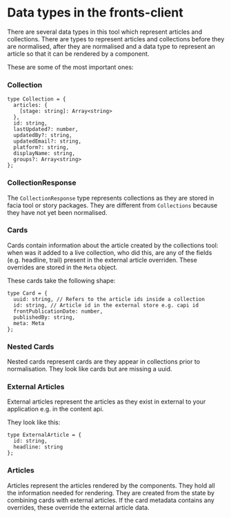 # Data types in the fronts-client

There are several data types in this tool which represent articles and collections.
There are types to represent articles and collections before they are normalised, after
they are normalised and a data type to represent an article so that it can
be rendered by a component.

These are some of the most important ones:

### Collection

```
type Collection = {
  articles: {
    [stage: string]: Array<string>
  },
  id: string,
  lastUpdated?: number,
  updatedBy?: string,
  updatedEmail?: string,
  platform?: string,
  displayName: string,
  groups?: Array<string>
};

```

### CollectionResponse

The `CollectionResponse` type represents collections as they are stored in facia tool or story packages.
They are different from `Collections` because they have not yet been normalised.

### Cards

Cards contain information about the article created by
the collections tool: when was it added to a live collection, who did this,
are any of the fields (e.g. headline, trail)  present in the external article
overriden. These overrides are stored in the `Meta` object.

These cards take the following shape:

```
type Card = {
  uuid: string, // Refers to the article ids inside a collection
  id: string, // Article id in the external store e.g. capi id
  frontPublicationDate: number,
  publishedBy: string,
  meta: Meta
};
```

### Nested Cards

Nested cards represent cards are they appear in collections prior to normalisation. They look like cards but are missing a uuid.

### External Articles
External articles represent the articles as they exist in external to your application e.g. in the content api.

They look like this:

```
type ExternalArticle = {
  id: string,
  headline: string
};
```

### Articles

Articles represent the articles rendered by the components. They hold all the information needed for rendering.
They are created from the state by combining cards with external articles. If the card metadata contains any overrides, these override the external article data.
